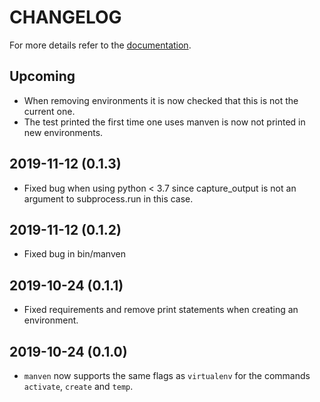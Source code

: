 CHANGELOG
=========

For more details refer to the [documentation](https://acksld.github.io/manven/).

Upcoming
--------

* When removing environments it is now checked that this is not the current one.
* The test printed the first time one uses manven is now not printed in new environments.

2019-11-12 (0.1.3)
------------------
* Fixed bug when using python < 3.7 since capture_output is not an argument to subprocess.run in this case.

2019-11-12 (0.1.2)
------------------
* Fixed bug in bin/manven

2019-10-24 (0.1.1)
------------------
* Fixed requirements and remove print statements when creating an environment.

2019-10-24 (0.1.0)
------------------
* `manven` now supports the same flags as `virtualenv` for the commands `activate`, `create` and `temp`.
